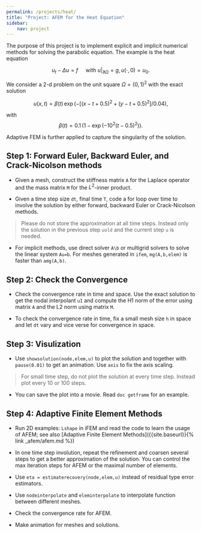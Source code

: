 ```yaml
---
permalink: /projects/heat/
title: "Project: AFEM for the Heat Equation"
sidebar:
    nav: project
---
```


The purpose of this project is to implement explicit and implicit
numerical methods for solving the parabolic equation. The example is the heat equation 

$$ u_t -\Delta u  = f \quad \text{ with }u |_{\partial \Omega} = g, u(\cdot,0) = u_0.$$

We consider a 2-d problem on the unit square $\Omega = (0,1)^2$ with the
exact solution

$$u(x,t) = \beta (t)\, \exp(-[(x-t+0.5)^2+(y-t+0.5)^2]/0.04),$$ 

with $$\beta (t) = 0.1\,(1-\exp(-10^2(t-0.5)^2)).$$

Adaptive FEM is further applied to capture the singularity of the solution.

## Step 1: Forward Euler, Backward Euler, and Crack-Nicolson methods

- Given a mesh, construct the stiffness matrix `A` for the Laplace operator and the mass matrix `M` for the $L^2$-inner product.

- Given a time step size `dt`, final time `T`, code a for loop over time to involve the solution by either forward, backward Euler or Crack-Nicolson methods.

> Please do not store the approximation at all time steps. Instead only the solution in the previous step `uold` and the current step `u` is needed.

- For implicit methods, use direct solver `A\b` or multigrid solvers to solve the linear system `Au=b`. For meshes generated in `ifem`, `mg(A,b,elem)` is faster than `amg(A,b)`.

## Step 2: Check the Convergence

- Check the convergence rate in time and space. Use the exact solution to get the nodal interpolant `uI` and compute the H1 norm of the error using matrix `A` and the L2 norm using matrix `M`.

- To check the convergence rate in time, fix a small mesh size `h` in space
 and let `dt` vary and vice verse for convergence in space.

## Step 3: Visulization

- Use `showsolution(node,elem,u)` to plot the solution and together with `pause(0.01)` to get an animation. Use `axis` to fix the axis scaling.

> For small time step, do not plot the solution at every time step. Instead plot every 10 or 100 steps.

- You can save the plot into a movie. Read `doc getframe` for an example.

## Step 4: Adaptive Finite Element Methods

- Run 2D examples: `Lshape` in iFEM and read the code to learn the usage of AFEM; see also [Adaptive Finite Element Methods]({{site.baseurl}}{% link _afem/afem.md %})

- In one time step involution, repeat the refinement and coarsen several steps to get a better approximation of the solution. You can control the max iteration steps for AFEM or the maximal number of elements. 

- Use `eta = estimaterecovery(node,elem,u)` instead of residual type error estimators.

- Use `nodeinterpolate` and `eleminterpolate` to interpolate function between different meshes.

- Check the convergence rate for AFEM.

- Make animation for meshes and solutions.


```matlab

```
